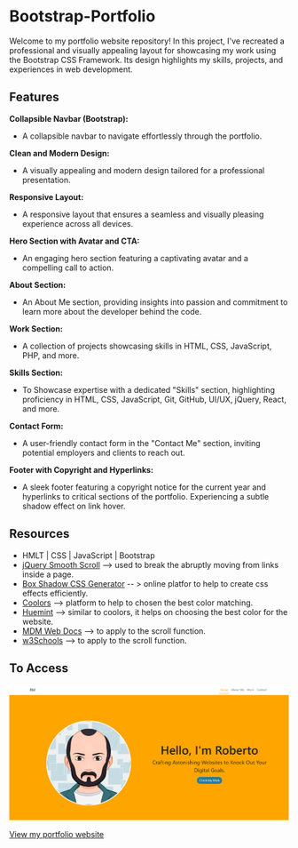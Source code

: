# Bootstrap-Portfolio

Welcome to my portfolio website repository! In this project, I've recreated a professional and visually appealing layout for showcasing my work using the Bootstrap CSS Framework. Its design highlights my skills, projects, and experiences in web development.

## Features

**Collapsible Navbar (Bootstrap):**

- A collapsible navbar to navigate effortlessly through the portfolio.

**Clean and Modern Design:**

- A visually appealing and modern design tailored for a professional presentation.

**Responsive Layout:**

- A responsive layout that ensures a seamless and visually pleasing experience across all devices.

**Hero Section with Avatar and CTA:**

- An engaging hero section featuring a captivating avatar and a compelling call to action.

**About Section:**

- An About Me section, providing insights into passion and commitment to learn more about the developer behind the code.

**Work Section:**

- A collection of projects showcasing skills in HTML, CSS, JavaScript, PHP, and more.

**Skills Section:**

- To Showcase expertise with a dedicated "Skills" section, highlighting proficiency in HTML, CSS, JavaScript, Git, GitHub, UI/UX, jQuery, React, and more.

**Contact Form:**

- A user-friendly contact form in the "Contact Me" section, inviting potential employers and clients to reach out.

**Footer with Copyright and Hyperlinks:**

- A sleek footer featuring a copyright notice for the current year and hyperlinks to critical sections of the portfolio. Experiencing a subtle shadow effect on link hover.

## Resources

- HMLT | CSS | JavaScript | Bootstrap
- [jQuery Smooth Scroll](https://www.w3schools.com/howto/howto_css_smooth_scroll.asp) --> used to break the abruptly moving from links inside a page.
- [Box Shadow CSS Generator](https://cssgenerator.org/box-shadow-css-generator.html) -- > online platfor to help to create css effects efficiently.
- [Coolors](https://coolors.co/) --> platform to help to chosen the best color matching.
- [Huemint](https://huemint.com/) --> similar to coolors, it helps on choosing the best color for the website.
- [MDM Web Docs](https://developer.mozilla.org/en-US/docs/Web/API/Document/DOMContentLoaded_event) --> to apply to the scroll function.
- [w3Schools](https://www.w3schools.com/jsref/met_win_scrollto.asp) --> to apply to the scroll function.

## To Access

![Roberto Portfolio](./images/portfolio-img.PNG)

[View my portfolio website](https://rober-web.github.io/Bootstrap-Portfolio/)
